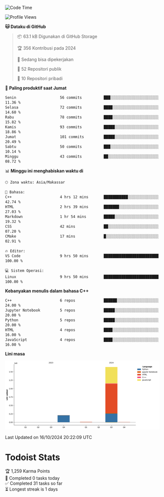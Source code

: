 <!--START_SECTION:waka-->
![Code Time](http://img.shields.io/badge/Code%20Time-67%20hrs%2024%20mins-blue)

![Profile Views](http://img.shields.io/badge/Profil%20dilihat-8-blue)

**🐱 Dataku di GitHub** 

> 📦 63.1 kB Digunakan di GitHub Storage 
 > 
> 🏆 356 Kontribusi pada 2024
 > 
> 💼 Sedang bisa dipekerjakan
 > 
> 📜 52 Repositori publik 
 > 
> 🔑 10 Repositori pribadi 
 > 
📅 **Paling produktif saat Jumat** 

```text
Senin                    56 commits          ███░░░░░░░░░░░░░░░░░░░░░░   11.36 % 
Selasa                   72 commits          ████░░░░░░░░░░░░░░░░░░░░░   14.60 % 
Rabu                     78 commits          ████░░░░░░░░░░░░░░░░░░░░░   15.82 % 
Kamis                    93 commits          █████░░░░░░░░░░░░░░░░░░░░   18.86 % 
Jumat                    101 commits         █████░░░░░░░░░░░░░░░░░░░░   20.49 % 
Sabtu                    50 commits          ███░░░░░░░░░░░░░░░░░░░░░░   10.14 % 
Minggu                   43 commits          ██░░░░░░░░░░░░░░░░░░░░░░░   08.72 % 
```


📊 **Minggu ini menghabiskan waktu di** 

```text
🕑︎ Zona waktu: Asia/Makassar

💬 Bahasa: 
C++                      4 hrs 12 mins       ███████████░░░░░░░░░░░░░░   42.74 % 
HTML                     2 hrs 39 mins       ███████░░░░░░░░░░░░░░░░░░   27.03 % 
Markdown                 1 hr 54 mins        █████░░░░░░░░░░░░░░░░░░░░   19.32 % 
CSS                      42 mins             ██░░░░░░░░░░░░░░░░░░░░░░░   07.20 % 
CMake                    17 mins             █░░░░░░░░░░░░░░░░░░░░░░░░   02.91 % 

🔥 Editor: 
VS Code                  9 hrs 50 mins       █████████████████████████   100.00 % 

💻 Sistem Operasi: 
Linux                    9 hrs 50 mins       █████████████████████████   100.00 % 
```

**Kebanyakan menulis dalam bahasa C++** 

```text
C++                      6 repos             ██████░░░░░░░░░░░░░░░░░░░   24.00 % 
Jupyter Notebook         5 repos             █████░░░░░░░░░░░░░░░░░░░░   20.00 % 
Python                   5 repos             █████░░░░░░░░░░░░░░░░░░░░   20.00 % 
HTML                     4 repos             ████░░░░░░░░░░░░░░░░░░░░░   16.00 % 
JavaScript               4 repos             ████░░░░░░░░░░░░░░░░░░░░░   16.00 % 
```



**Lini masa**

![Lines of Code chart](https://raw.githubusercontent.com/yusuf601/yusuf601/main/assets/bar_graph.png)


 Last Updated on 16/10/2024 20:22:09 UTC
<!--END_SECTION:waka-->
# Todoist Stats

<!-- TODO-IST:START -->
🏆  1,259 Karma Points           
🌸  Completed 0 tasks today           
✅  Completed 31 tasks so far           
⏳  Longest streak is 1 days
<!-- TODO-IST:END -->

